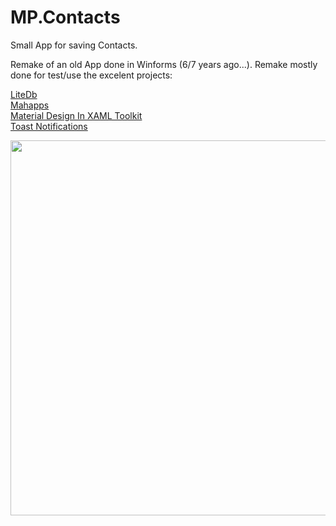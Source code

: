 # MP.Contacts
Small App for saving Contacts.   

Remake of an old App done in Winforms (6/7 years ago...). Remake mostly done for test/use the excelent projects:

   [LiteDb](http://www.litedb.org/)   
   [Mahapps](https://mahapps.com/)   
   [Material Design In XAML Toolkit](http://materialdesigninxaml.net/)   
   [Toast Notifications](https://github.com/rafallopatka/ToastNotifications)
   
<img src="https://github.com/miguelpimenta/MP.Contacts/blob/master/Gif/sample.gif" width="800" height="600" />
   
